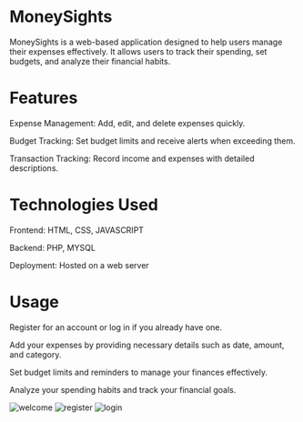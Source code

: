 # MoneySights
MoneySights is a web-based application designed to help users manage their expenses effectively. It allows users to track their spending, set budgets, and analyze their financial habits.
# Features 
Expense Management: Add, edit, and delete expenses quickly.

Budget Tracking: Set budget limits and receive alerts when exceeding them.

Transaction Tracking: Record income and expenses with detailed descriptions. 
# Technologies Used
Frontend: HTML, CSS, JAVASCRIPT

Backend: PHP, MYSQL

Deployment: Hosted on a web server
  
# Usage
Register for an account or log in if you already have one.

Add your expenses by providing necessary details such as date, amount, and category.

Set budget limits and reminders to manage your finances effectively.

Analyze your spending habits and track your financial goals.

![welcome](https://github.com/Msgasu/ExpenseTracker/assets/115842884/3d52ce82-ab77-44d8-87bc-0904457236cb)
![register](https://github.com/Msgasu/ExpenseTracker/assets/115842884/ef88c8d8-c50f-4582-a522-91dbd011eece)
![login](https://github.com/Msgasu/ExpenseTracker/assets/115842884/dbd1cf7d-ad8d-475e-baf5-3697d709f85a)

